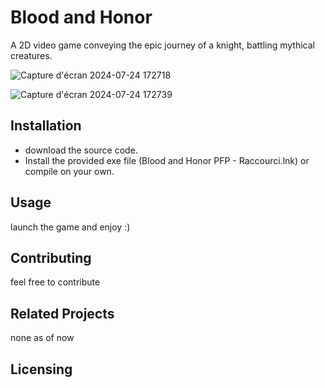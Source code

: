 # Blood and Honor

A 2D video game conveying the epic journey of a knight, battling mythical creatures.


![Capture d'écran 2024-07-24 172718](https://github.com/user-attachments/assets/46a2194e-fadc-4243-bfac-56313e2de8e1)

![Capture d'écran 2024-07-24 172739](https://github.com/user-attachments/assets/efe7a5a7-248a-43e7-877a-b7bc3eec5bc0)

## Installation

- download the source code.
- Install the provided exe file (Blood and Honor PFP - Raccourci.lnk) or compile on your own.

## Usage


launch the game and enjoy :)

## Contributing
feel free to contribute



## Related Projects

none as of now


## Licensing


